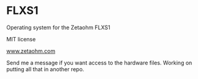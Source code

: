 # FLXS1
Operating system for the Zetaohm FLXS1

MIT license

www.zetaohm.com

Send me a message if you want access to the hardware files. Working on putting all that in another repo. 
